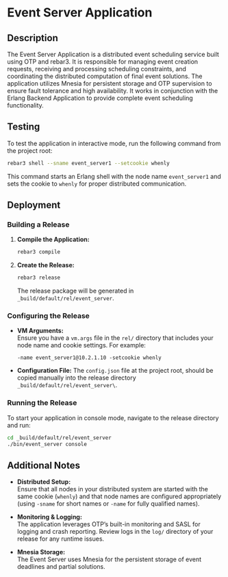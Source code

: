 # Event Server Application

## Description

The Event Server Application is a distributed event scheduling service built using OTP and rebar3. It is responsible for managing event creation requests, receiving and processing scheduling constraints, and coordinating the distributed computation of final event solutions. The application utilizes Mnesia for persistent storage and OTP supervision to ensure fault tolerance and high availability. It works in conjunction with the Erlang Backend Application to provide complete event scheduling functionality.

## Testing

To test the application in interactive mode, run the following command from the project root:

```bash
rebar3 shell --sname event_server1 --setcookie whenly
```

This command starts an Erlang shell with the node name `event_server1` and sets the cookie to `whenly` for proper distributed communication.

## Deployment

### Building a Release

1. **Compile the Application:**

   ```bash
   rebar3 compile
   ```

2. **Create the Release:**

   ```bash
   rebar3 release
   ```

   The release package will be generated in `_build/default/rel/event_server`.

### Configuring the Release

- **VM Arguments:**  
  Ensure you have a `vm.args` file in the `rel/` directory that includes your node name and cookie settings. For example:

  ```
  -name event_server1@10.2.1.10 -setcookie whenly
  ```

- **Configuration File:**
  The `config.json` file at the project root, should be copied manually into the release directory `_build/default/rel/event_server\`.

### Running the Release

To start your application in console mode, navigate to the release directory and run:

```bash
cd _build/default/rel/event_server
./bin/event_server console
```

## Additional Notes

- **Distributed Setup:**  
  Ensure that all nodes in your distributed system are started with the same cookie (`whenly`) and that node names are configured appropriately (using `-sname` for short names or `-name` for fully qualified names).

- **Monitoring & Logging:**  
  The application leverages OTP’s built-in monitoring and SASL for logging and crash reporting. Review logs in the `log/` directory of your release for any runtime issues.

- **Mnesia Storage:**  
  The Event Server uses Mnesia for the persistent storage of event deadlines and partial solutions.
